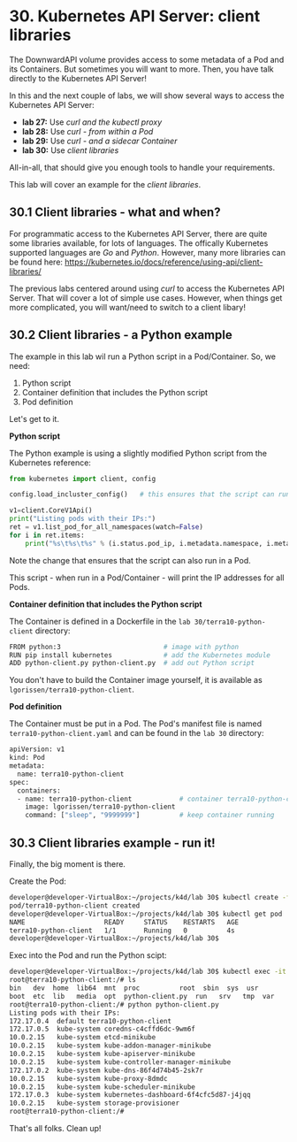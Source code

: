 # 30. Kubernetes API Server: client libraries

The DownwardAPI volume provides access to some metadata of a Pod and its Containers. But sometimes you will want to more. Then, you have talk directly to the Kubernetes API Server!

In this and the next couple of labs, we will show several ways to access the Kubernetes API Server:

- **lab 27:** Use *curl and the kubectl proxy*
- **lab 28:** Use *curl - from within a Pod*
- **lab 29:** Use *curl - and a sidecar Container*
- **lab 30:** Use *client libraries*

All-in-all, that should give you enough tools to handle your requirements.

This lab will cover an example for the *client libraries*.

## 30.1 Client libraries - what and when?

For programmatic access to the Kubernetes API Server, there are quite some libraries available, for lots of languages. The offically Kubernetes supported languages are *Go* and *Python*. However, many more libraries can be found here: https://kubernetes.io/docs/reference/using-api/client-libraries/

The previous labs centered around using *curl* to access the Kubernetes API Server. That will cover a lot of simple use cases. However, when things get more complicated, you will want/need to switch to a client libary!

## 30.2 Client libraries - a Python example

The example in this lab wil run a Python script in a Pod/Container. So, we need:

1. Python script
2. Container definition that includes the Python script
3. Pod definition

Let's get to it.

**Python script**

The Python example is using a slightly modified Python script from the Kubernetes reference:

```python
from kubernetes import client, config

config.load_incluster_config()   # this ensures that the script can run in a Pod

v1=client.CoreV1Api()
print("Listing pods with their IPs:")
ret = v1.list_pod_for_all_namespaces(watch=False)
for i in ret.items:
    print("%s\t%s\t%s" % (i.status.pod_ip, i.metadata.namespace, i.metadata.name))
```    
Note the change that ensures that the script can also run in a Pod.

This script - when run in a Pod/Container - will print the IP addresses for all Pods.

**Container definition that includes the Python script**

The Container is defined in a Dockerfile in the `lab 30/terra10-python-client` directory:

```bash
FROM python:3                          # image with python
RUN pip install kubernetes             # add the Kubernetes module
ADD python-client.py python-client.py  # add out Python script
```
You don't have to build the Container image yourself, it is available as `lgorissen/terra10-python-client`.

**Pod definition**

The Container must be put in a Pod. The Pod's manifest file is named `terra10-python-client.yaml` and can be found in the `lab 30` directory:

```bash
apiVersion: v1
kind: Pod
metadata:
  name: terra10-python-client
spec:
  containers:
  - name: terra10-python-client            # container terra10-python-client
    image: lgorissen/terra10-python-client
    command: ["sleep", "9999999"]          # keep container running
```


## 30.3 Client libraries example - run it!

Finally, the big moment is there. 

Create the Pod:

```bash
developer@developer-VirtualBox:~/projects/k4d/lab 30$ kubectl create -f terra10-python-client.yaml 
pod/terra10-python-client created
developer@developer-VirtualBox:~/projects/k4d/lab 30$ kubectl get pod
NAME                    READY     STATUS    RESTARTS   AGE
terra10-python-client   1/1       Running   0          4s
developer@developer-VirtualBox:~/projects/k4d/lab 30$
```

Exec into the Pod and run the Python scipt:

```bash
developer@developer-VirtualBox:~/projects/k4d/lab 30$ kubectl exec -it terra10-python-client -- /bin/bash
root@terra10-python-client:/# ls
bin   dev  home  lib64	mnt  proc	       root  sbin  sys	usr
boot  etc  lib	 media	opt  python-client.py  run   srv   tmp	var
root@terra10-python-client:/# python python-client.py 
Listing pods with their IPs:
172.17.0.4	default	terra10-python-client
172.17.0.5	kube-system	coredns-c4cffd6dc-9wm6f
10.0.2.15	kube-system	etcd-minikube
10.0.2.15	kube-system	kube-addon-manager-minikube
10.0.2.15	kube-system	kube-apiserver-minikube
10.0.2.15	kube-system	kube-controller-manager-minikube
172.17.0.2	kube-system	kube-dns-86f4d74b45-2sk7r
10.0.2.15	kube-system	kube-proxy-8dmdc
10.0.2.15	kube-system	kube-scheduler-minikube
172.17.0.3	kube-system	kubernetes-dashboard-6f4cfc5d87-j4jqq
10.0.2.15	kube-system	storage-provisioner
root@terra10-python-client:/# 
```

That's all folks. Clean up!


